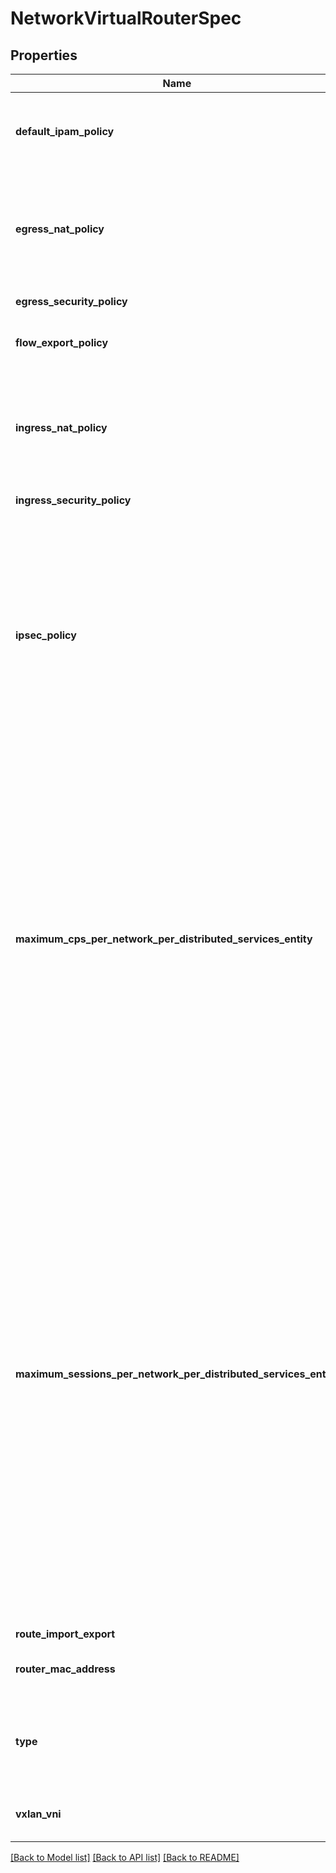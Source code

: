 # NetworkVirtualRouterSpec

## Properties
Name | Type | Description | Notes
------------ | ------------- | ------------- | -------------
**default_ipam_policy** | **str** | Default IPAM policy for networks belonging to this Virtual Router. Any IPAM Policy specified in the Network overrides this. | [optional] 
**egress_nat_policy** | **[str]** | NAT Policy to apply in the egress direction On a DSS, a VPC supports only 1 NAT policy per direction. repeated entry is to allow VPC with different NAT policies per PolicyDistributionTarget. | [optional] 
**egress_security_policy** | **[str]** | Security Policy to apply in the egress direction. | [optional] 
**flow_export_policy** | **[str]** | FlowExportPolicy is the flow export policy associated to this virtual router. | [optional] 
**ingress_nat_policy** | **[str]** | NAT Policy to apply in the ingress direction On a DSS, a VPC supports only 1 NAT policy per direction. repeated entry is to allow VPC with different NAT policies per PolicyDistributionTarget. | [optional] 
**ingress_security_policy** | **[str]** | Security Policy to apply in the ingress direction. | [optional] 
**ipsec_policy** | **[str]** | IPSecPolicy are IPsec policies to use for this virtual router. An IPSec policy represents a VPN instance connected to a remote site. A virtual router could be associated with multiple IPSec policies representing multiple remote sites. It can have one or more IPsec policies per PolicyDistributionTarget, which means one or more remote sites connected per VRF from the same PolicyDistributionTarget. | [optional] 
**maximum_cps_per_network_per_distributed_services_entity** | **int** | Maximum Connections Per Second supported for any Network belonging to the Virtual Router within a Distributed Services Entity. Valid values 0 no limit and 1000 &lt;&#x3D; maxcps  &lt;&#x3D; 1000000 The value configured here is the CPS limit enforced per Network within a Distributed Services Entity and is the same for all Networks within the Virtual Router. However the value can be overriden at Network level. Value 0 means the CPS limit is not enforced and the CPS is limited only by the system capacity. All new connections exceeding the CPS limit are dropped. Value should be between 0 and 1000000. | [optional] 
**maximum_sessions_per_network_per_distributed_services_entity** | **int** | Maximum sessions supported in any Network belonging to the Virtual Router within a Distributed Services Entity. Valid values 0 (no limit) and 10000  &lt;&#x3D; maxsessions &lt;&#x3D; 5000000 The value configured here is the sessions limit enforced per Network within a Distributed Services Entity and is the same for all Networks within the Virtual Router. However the value can be overriden at Network level. Value 0 means the sessions limit is not enforced and the number of sessions is limited only by the system capacity. Sessions exceeding the sessions limit are dropped. NOTE: no active sessions will be pruned if the value changes, but until the session count comes down to a value below this limit, new sessions won&#39;t be installed in h/w (packet will be dropped) 1 session &#x3D; forward flow + reverse flow. Value should be between 0 and 5000000. | [optional] 
**route_import_export** | [**NetworkRDSpec**](NetworkRDSpec.md) |  | [optional] 
**router_mac_address** | **str** | Default Router MAC Address to use for this Virtual Router. Should be a valid MAC address. | [optional] 
**type** | **str** | Type does not apply to DSS. | [optional]  if omitted the server will use the default value of "unknown"
**vxlan_vni** | **int** | VxlAN VNI for the Virtual Router. Value should be between 0 and 16777215. | [optional] 

[[Back to Model list]](../README.md#documentation-for-models) [[Back to API list]](../README.md#documentation-for-api-endpoints) [[Back to README]](../README.md)


